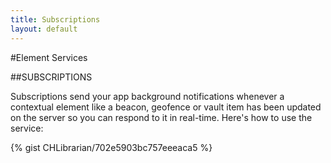 ```yaml
---
title: Subscriptions
layout: default
---
```

#Element Services

##SUBSCRIPTIONS

Subscriptions send your app background notifications whenever a contextual element like a beacon, geofence or vault item has been updated on the server so you can respond to it in real-time.
Here's how to use the service:

{% gist CHLibrarian/702e5903bc757eeeaca5 %}